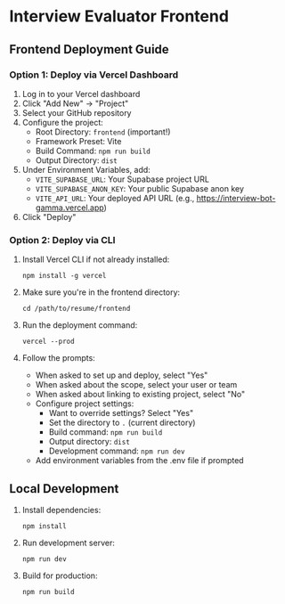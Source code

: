 # Interview Evaluator Frontend

## Frontend Deployment Guide

### Option 1: Deploy via Vercel Dashboard

1. Log in to your Vercel dashboard
2. Click "Add New" → "Project"
3. Select your GitHub repository
4. Configure the project:
   - Root Directory: `frontend` (important!)
   - Framework Preset: Vite
   - Build Command: `npm run build`
   - Output Directory: `dist`
5. Under Environment Variables, add:
   - `VITE_SUPABASE_URL`: Your Supabase project URL
   - `VITE_SUPABASE_ANON_KEY`: Your public Supabase anon key
   - `VITE_API_URL`: Your deployed API URL (e.g., https://interview-bot-gamma.vercel.app)
6. Click "Deploy"

### Option 2: Deploy via CLI

1. Install Vercel CLI if not already installed:
   ```
   npm install -g vercel
   ```

2. Make sure you're in the frontend directory:
   ```
   cd /path/to/resume/frontend
   ```

3. Run the deployment command:
   ```
   vercel --prod
   ```

4. Follow the prompts:
   - When asked to set up and deploy, select "Yes"
   - When asked about the scope, select your user or team
   - When asked about linking to existing project, select "No"
   - Configure project settings:
     - Want to override settings? Select "Yes"
     - Set the directory to `.` (current directory)
     - Build command: `npm run build`
     - Output directory: `dist`
     - Development command: `npm run dev`
   - Add environment variables from the .env file if prompted

## Local Development

1. Install dependencies:
   ```
   npm install
   ```

2. Run development server:
   ```
   npm run dev
   ```

3. Build for production:
   ```
   npm run build
   ```
